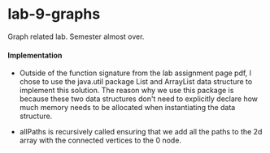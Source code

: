 # lab-9-graphs
Graph related lab. Semester almost over.

#### Implementation

- Outside of the function signature from the lab assignment page pdf, I chose to use the java.util package List and ArrayList data structure to implement this solution. The reason why we use this package is because these two data structures don't need to explicitly declare how much memory needs to be allocated when instantiating the data structure. 

- allPaths is recursively called ensuring that we add all the paths to the 2d array with the connected vertices to the 0 node. 